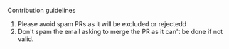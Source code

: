 Contribution guidelines

1. Please avoid spam PRs as it will be excluded or rejectedd
2. Don't spam the email asking to merge the PR as it can't be done if not valid.
